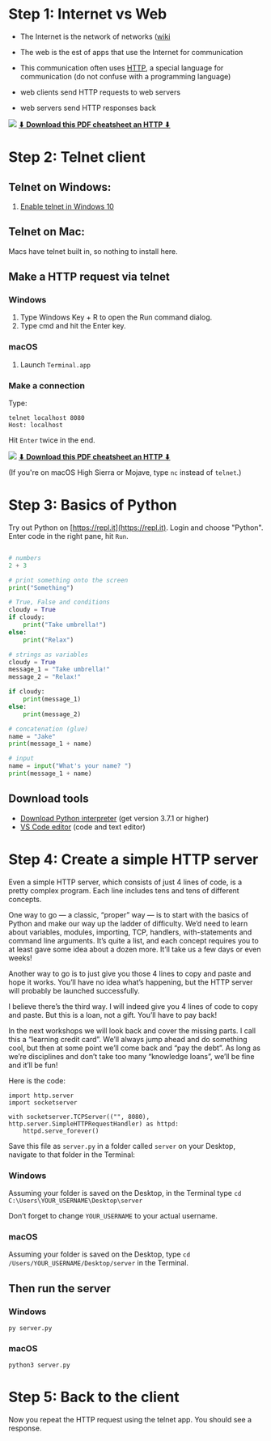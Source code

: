 # Step 1: Internet vs Web

- The Internet is the network of networks ([wiki](https://en.wikipedia.org/wiki/Internet)
- The web is the est of apps that use the Internet for communication
- This communication often uses [HTTP](https://en.wikipedia.org/wiki/Hypertext_Transfer_Protocol), a special language for communication (do not confuse with a programming language)

- web clients send HTTP requests to web servers
- web servers send HTTP responses back

![](https://i.imgur.com/1uarUI0.png)
**[⬇ Download this PDF cheatsheet an HTTP ⬇](https://rakhim.org/ce/HTTP_notes_diagram_1.pdf)**

# Step 2: Telnet client

## Telnet on Windows:

1. [Enable telnet in Windows 10](https://social.technet.microsoft.com/wiki/contents/articles/38433.windows-10-enabling-telnet-client.aspx?Redirected=true)

## Telnet on Mac:

Macs have telnet built in, so nothing to install here.

## Make a HTTP request via telnet

### Windows
1. Type Windows Key + R to open the Run command dialog. 
2. Type cmd and hit the Enter key.

### macOS
1. Launch `Terminal.app`

### Make a connection
Type:

```
telnet localhost 8080
Host: localhost
```

Hit `Enter` twice in the end.

![](https://i.imgur.com/b8ANTXs.png)
**[⬇ Download this PDF cheatsheet an HTTP ⬇](https://rakhim.org/ce/HTTP_notes_diagram_2.pdf)**

(If you're on macOS High Sierra or Mojave, type `nc` instead of `telnet`.)

# Step 3: Basics of Python

Try out Python on [https://repl.it](https://repl.it). Login and choose "Python". Enter code in the right pane, hit `Run`.

```python

# numbers
2 + 3

# print something onto the screen
print("Something")

# True, False and conditions
cloudy = True
if cloudy:
    print("Take umbrella!")
else:
    print("Relax")

# strings as variables
cloudy = True
message_1 = "Take umbrella!"
message_2 = "Relax!"

if cloudy:
    print(message_1)
else:
    print(message_2)

# concatenation (glue)
name = "Jake"
print(message_1 + name)

# input
name = input("What's your name? ")
print(message_1 + name)
```

## Download tools

- [Download Python interpreter](https://www.python.org/downloads/) (get version 3.7.1 or higher)
- [VS Code editor](https://www.python.org/downloads/) (code and text editor)



# Step 4: Create a simple HTTP server

Even a simple HTTP server, which consists of just 4 lines of code, is a pretty complex program. Each line includes tens and tens of different concepts.

One way to go — a classic, “proper” way — is to start with the basics of Python and make our way up the ladder of difficulty. We’d need to learn about variables, modules, importing, TCP, handlers, with-statements and command line arguments. It’s quite a list, and each concept requires you to at least gave some idea about a dozen more. It’ll take us a few days or even weeks!

Another way to go is to just give you those 4 lines to copy and paste and hope it works. You’ll have no idea what’s happening, but the HTTP server will probably be launched successfully.

I believe there’s the third way. I will indeed give you 4 lines of code to copy and paste. But this is a loan, not a gift. You’ll have to pay back!

In the next workshops we will look back and cover the missing parts. I call this a “learning credit card”. We’ll always jump ahead and do something cool, but then at some point we’ll come back and “pay the debt”. As long as we’re disciplines and don’t take too many “knowledge loans”, we’ll be fine and it’ll be fun!

Here is the code:

    import http.server
    import socketserver
    
    with socketserver.TCPServer(("", 8080), http.server.SimpleHTTPRequestHandler) as httpd:
        httpd.serve_forever()
        
Save this file as `server.py` in a folder called `server` on your Desktop, navigate to that folder in the Terminal:

### Windows
Assuming your folder is saved on the Desktop, in the Terminal type `cd C:\Users\YOUR_USERNAME\Desktop\server` 

Don’t forget to change `YOUR_USERNAME` to your actual username.

### macOS

Assuming your folder is saved on the Desktop, type `cd /Users/YOUR_USERNAME/Desktop/server` in the Terminal.

## Then run the server

### Windows

```
py server.py
```

### macOS

```
python3 server.py
```

# Step 5: Back to the client

Now you repeat the HTTP request using the telnet app. You should see a response.
